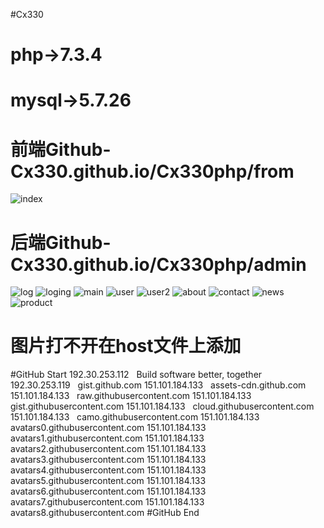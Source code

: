 #Cx330
# php->7.3.4
# mysql->5.7.26
# 前端Github-Cx330.github.io/Cx330php/from
![index](https://github.com/Github-Cx330/Github-Cx330.github.io/blob/a4fa344a884abf3e55e1c22dda3a838991c2fa33/Cx330php/readme/fron/index.png)
# 后端Github-Cx330.github.io/Cx330php/admin
![log](https://github.com/Github-Cx330/Github-Cx330.github.io/blob/a4fa344a884abf3e55e1c22dda3a838991c2fa33/Cx330php/readme/admin/log.jpg)
![loging](https://github.com/Github-Cx330/Github-Cx330.github.io/blob/a4fa344a884abf3e55e1c22dda3a838991c2fa33/Cx330php/readme/admin/loging.jpg)
![main](https://github.com/Github-Cx330/Github-Cx330.github.io/blob/a4fa344a884abf3e55e1c22dda3a838991c2fa33/Cx330php/readme/admin/main.jpg)
![user](https://github.com/Github-Cx330/Github-Cx330.github.io/blob/a4fa344a884abf3e55e1c22dda3a838991c2fa33/Cx330php/readme/admin/user.jpg)
![user2](https://github.com/Github-Cx330/Github-Cx330.github.io/blob/a4fa344a884abf3e55e1c22dda3a838991c2fa33/Cx330php/readme/admin/user2.jpg)
![about](https://github.com/Github-Cx330/Github-Cx330.github.io/blob/a4fa344a884abf3e55e1c22dda3a838991c2fa33/Cx330php/readme/admin/about.jpg)
![contact](https://github.com/Github-Cx330/Github-Cx330.github.io/blob/a4fa344a884abf3e55e1c22dda3a838991c2fa33/Cx330php/readme/admin/contaact.jpg)
![news](https://github.com/Github-Cx330/Github-Cx330.github.io/blob/a4fa344a884abf3e55e1c22dda3a838991c2fa33/Cx330php/readme/admin/news.jpg)
![product](https://github.com/Github-Cx330/Github-Cx330.github.io/blob/a4fa344a884abf3e55e1c22dda3a838991c2fa33/Cx330php/readme/admin/product.jpg)

# 图片打不开在host文件上添加
#GitHub Start
192.30.253.112   Build software better, together 
192.30.253.119   gist.github.com
151.101.184.133   assets-cdn.github.com
151.101.184.133   raw.githubusercontent.com
151.101.184.133   gist.githubusercontent.com
151.101.184.133   cloud.githubusercontent.com
151.101.184.133   camo.githubusercontent.com
151.101.184.133   avatars0.githubusercontent.com
151.101.184.133   avatars1.githubusercontent.com
151.101.184.133   avatars2.githubusercontent.com
151.101.184.133   avatars3.githubusercontent.com
151.101.184.133   avatars4.githubusercontent.com
151.101.184.133   avatars5.githubusercontent.com
151.101.184.133   avatars6.githubusercontent.com
151.101.184.133   avatars7.githubusercontent.com
151.101.184.133   avatars8.githubusercontent.com
#GitHub End 
